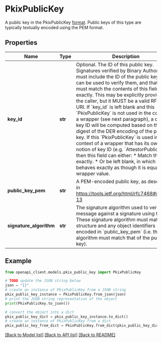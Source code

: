 # PkixPublicKey

A public key in the PkixPublicKey [format](https://tools.ietf.org/html/rfc5280#section-4.1.2.7). Public keys of this type are typically textually encoded using the PEM format.

## Properties

Name | Type | Description | Notes
------------ | ------------- | ------------- | -------------
**key_id** | **str** | Optional. The ID of this public key. Signatures verified by Binary Authorization must include the ID of the public key that can be used to verify them, and that ID must match the contents of this field exactly. This may be explicitly provided by the caller, but it MUST be a valid RFC3986 URI. If &#x60;key_id&#x60; is left blank and this &#x60;PkixPublicKey&#x60; is not used in the context of a wrapper (see next paragraph), a default key ID will be computed based on the digest of the DER encoding of the public key. If this &#x60;PkixPublicKey&#x60; is used in the context of a wrapper that has its own notion of key ID (e.g. &#x60;AttestorPublicKey&#x60;), then this field can either: * Match that value exactly. * Or be left blank, in which case it behaves exactly as though it is equal to that wrapper value. | [optional] 
**public_key_pem** | **str** | A PEM-encoded public key, as described in https://tools.ietf.org/html/rfc7468#section-13 | [optional] 
**signature_algorithm** | **str** | The signature algorithm used to verify a message against a signature using this key. These signature algorithm must match the structure and any object identifiers encoded in &#x60;public_key_pem&#x60; (i.e. this algorithm must match that of the public key). | [optional] 

## Example

```python
from openapi_client.models.pkix_public_key import PkixPublicKey

# TODO update the JSON string below
json = "{}"
# create an instance of PkixPublicKey from a JSON string
pkix_public_key_instance = PkixPublicKey.from_json(json)
# print the JSON string representation of the object
print(PkixPublicKey.to_json())

# convert the object into a dict
pkix_public_key_dict = pkix_public_key_instance.to_dict()
# create an instance of PkixPublicKey from a dict
pkix_public_key_from_dict = PkixPublicKey.from_dict(pkix_public_key_dict)
```
[[Back to Model list]](../README.md#documentation-for-models) [[Back to API list]](../README.md#documentation-for-api-endpoints) [[Back to README]](../README.md)


